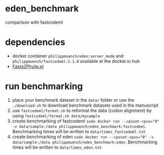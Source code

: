 # eden_benchmark
comparison with fastcodeml

# dependencies

- docker container `philippmuench/eden:server_mode` and `philippmuench/fastcodeml:1.1.0` available at the docker.io hub
- [Fasta2Phylip.pl](https://indra.mullins.microbiol.washington.edu/cgi-bin/perlscript/info.cgi?ID=Fasta2Phylip.pl&path=perlscript-scripts)

# run benchmarking

1. place your benchmark dataset in the `data/` folder or use the `./download.sh` to download benchmark datasets used in the manuscript
2. use `fastcodeml/format.sh` to reformat the data (codon alignment) by using `fastcodeml/format.sh data/mysample`
3. create benchmarking of fastcodeml `sudo docker run --cpuset-cpus="0" -v data/sample:/data philippmuench/eden_benchmark:fastcodeml`. Benchmarking times will be written to `data/times_fastcodeml.txt`
4. create benchmarking of eden `sudo docker run --cpuset-cpus="0" -v data/sample:/data philippmuench/eden_benchmark:eden`. Benchmarking times will be written to `data/times_eden.txt`
